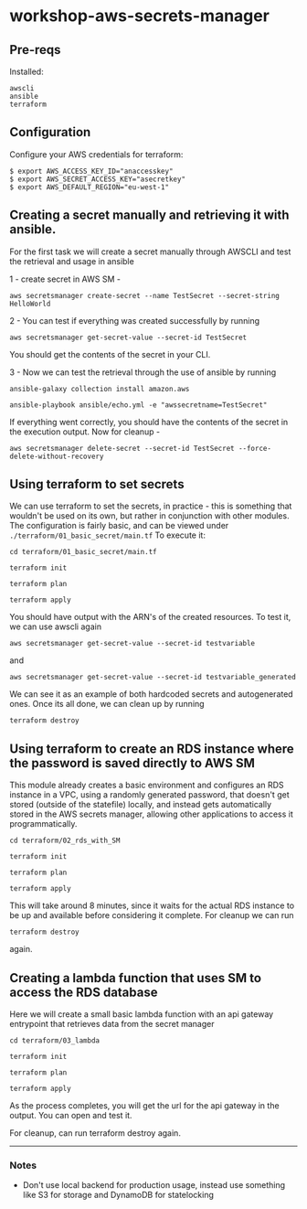 # workshop-aws-secrets-manager

## Pre-reqs
Installed:
```
awscli
ansible
terraform
```
## Configuration
Configure your AWS credentials for terraform:
```
$ export AWS_ACCESS_KEY_ID="anaccesskey"
$ export AWS_SECRET_ACCESS_KEY="asecretkey"
$ export AWS_DEFAULT_REGION="eu-west-1"
```


## Creating a secret manually and retrieving it with ansible.
For the first task we will create a secret manually through AWSCLI and test the retrieval and usage in ansible

1 - create secret in AWS SM -

`aws secretsmanager create-secret --name TestSecret --secret-string HelloWorld`

2 - You can test if everything was created successfully by running

`aws secretsmanager get-secret-value --secret-id TestSecret`

You should get the contents of the secret in your CLI.

3 - Now we can test the retrieval through the use of ansible by running

`ansible-galaxy collection install amazon.aws`

`ansible-playbook ansible/echo.yml -e "awssecretname=TestSecret"`

If everything went correctly, you should have the contents of the secret in the execution output.
Now for cleanup - 

`aws secretsmanager delete-secret --secret-id TestSecret --force-delete-without-recovery`

## Using terraform to set secrets
We can use terraform to set the secrets, in practice - this is something that wouldn't be used on its own, but rather in conjunction with other modules.
The configuration is fairly basic, and can be viewed under `./terraform/01_basic_secret/main.tf`
To execute it:

`cd terraform/01_basic_secret/main.tf`

`terraform init`

`terraform plan`

`terraform apply`

You should have output with the ARN's of the created resources.
To test it, we can use awscli again

`aws secretsmanager get-secret-value --secret-id testvariable`

and

`aws secretsmanager get-secret-value --secret-id testvariable_generated`

We can see it as an example of both hardcoded secrets and autogenerated ones.
Once its all done, we can clean up by running

`terraform destroy`


## Using terraform to create an RDS instance where the password is saved directly to AWS SM
This module already creates a basic environment and configures an RDS instance in a VPC, using a randomly generated password, that doesn't get stored
(outside of the statefile) locally, and instead gets automatically stored in the AWS secrets manager, allowing other applications to access it programmatically.

`cd terraform/02_rds_with_SM`

`terraform init`

`terraform plan`

`terraform apply`

This will take around 8 minutes, since it waits for the actual RDS instance to be up and available before considering it complete.
For cleanup we can run

`terraform destroy`

again.

## Creating a lambda function that uses SM to access the RDS database
Here we will create a small basic lambda function with an api gateway entrypoint that retrieves data from the secret manager

`cd terraform/03_lambda`

`terraform init`

`terraform plan`

`terraform apply`

As the process completes, you will get the url for the api gateway in the output.
You can open and test it.

For cleanup, can run terraform destroy again.


___
### Notes

* Don't use local backend for production usage, instead use something like S3 for storage and DynamoDB for statelocking

